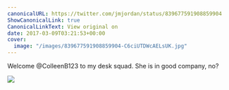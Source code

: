 ```yaml
---
canonicalURL: https://twitter.com/jmjordan/status/839677591908859904
ShowCanonicalLink: true
CanonicalLinkText: View original on
date: 2017-03-09T03:21:53+00:00
cover:
  image: "/images/839677591908859904-C6ciUTDWcAELsUK.jpg"
---
```

Welcome @ColleenB123 to my desk squad. She is in good company, no?

![](/images/839677591908859904-C6ciUTDWcAELsUK.jpg)